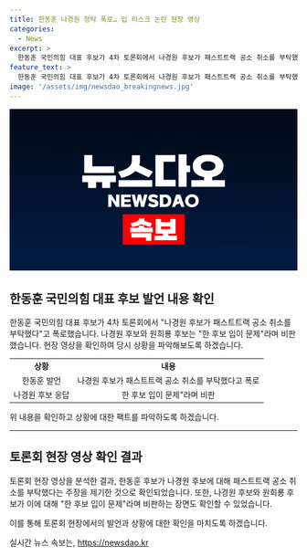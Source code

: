 ```yaml
---
title: 한동훈 나경원 청탁 폭로… 입 리스크 논란 현장 영상
categories:
  - News
excerpt: >
  한동훈 국민의힘 대표 후보가 4차 토론회에서 나경원 후보가 패스트트랙 공소 취소를 부탁했다고 폭로했다. 이에 대해 나경원·원희룡 후보는 한 후보 입이 문제라며 비판하였다. 토론회 현장 상황을 확인하기 위해 [현장영상]을 확인해보자.
feature_text: >
  한동훈 국민의힘 대표 후보가 4차 토론회에서 나경원 후보가 패스트트랙 공소 취소를 부탁했다고 폭로했다. 이에 대해 나경원·원희룡 후보는 한 후보 입이 문제라며 비판하였다. 토론회 현장 상황을 확인하기 위해 [현장영상]을 확인해보자.
image: '/assets/img/newsdao_breakingnews.jpg'
---
```


<p><img src="/assets/img/newsdao_breakingnews.jpg" alt="ranknews 속보" /></p>

<h2 data-ke-size="size26">한동훈 국민의힘 대표 후보 발언 내용 확인</h2>

<p data-ke-size="size16">한동훈 국민의힘 대표 후보가 4차 토론회에서 "나경원 후보가 패스트트랙 공소 취소를 부탁했다"고 폭로했습니다. 나경원 후보와 원희룡 후보는 "한 후보 입이 문제"라며 비판했습니다. 현장 영상을 확인하여 당시 상황을 파악해보도록 하겠습니다.</p>

<table>
  <tr>
    <td style="text-align: center; height: 17px;"><b>상황</b></td>
    <td style="text-align: center; height: 17px;"><b>내용</b></td>
  </tr>
  <tr>
    <td style="text-align: center; height: 17px;">한동훈 발언</td>
    <td style="text-align: center; height: 17px;">나경원 후보가 패스트트랙 공소 취소를 부탁했다고 폭로</td>
  </tr>
  <tr>
    <td style="text-align: center; height: 17px;">나경원 후보 응답</td>
    <td style="text-align: center; height: 17px;">한 후보 입이 문제"라며 비판</td>
  </tr>
</table>

<p data-ke-size="size16">위 내용을 확인하고 상황에 대한 팩트를 파악하도록 하겠습니다.</p>

<hr>

<h2 data-ke-size="size26">토론회 현장 영상 확인 결과</h2>

<p data-ke-size="size16">토론회 현장 영상을 분석한 결과, 한동훈 후보가 나경원 후보에 대해 패스트트랙 공소 취소를 부탁했다는 주장을 제기한 것으로 확인되었습니다. 또한, 나경원 후보와 원희룡 후보가 이에 대해 "한 후보 입이 문제"라며 비판하는 장면도 확인할 수 있었습니다.</p>

<p data-ke-size="size16">이를 통해 토론회 현장에서의 발언과 상황에 대한 확인을 마치도록 하겠습니다.</p>
실시간 뉴스 속보는, <a href="https://newsdao.kr" rel="dofollow">https://newsdao.kr</a>


